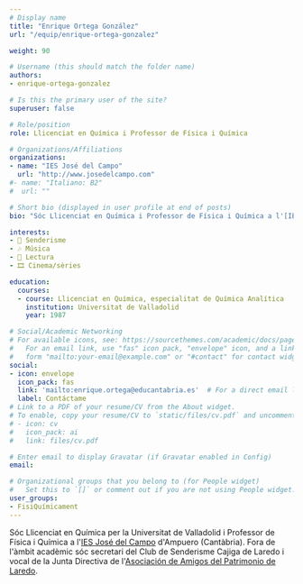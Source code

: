 ```yaml
---
# Display name
title: "Enrique Ortega González"
url: "/equip/enrique-ortega-gonzalez"

weight: 90

# Username (this should match the folder name)
authors:
- enrique-ortega-gonzalez

# Is this the primary user of the site?
superuser: false

# Role/position
role: Llicenciat en Química i Professor de Física i Química

# Organizations/Affiliations
organizations:
- name: "IES José del Campo"
  url: "http://www.josedelcampo.com"
#- name: "Italiano: B2"
#  url: ""  

# Short bio (displayed in user profile at end of posts)
bio: "Sóc Llicenciat en Química i Professor de Física i Química a l'[IES José del Campo](http://www.josedelcampo.com) d'Ampuero (Cantàbria)."

interests:
- 🥾 Senderisme
- 🎶 Música
- 📖 Lectura
- 🎞️ Cinema/sèries

education:
  courses:
  - course: Llicenciat en Química, especialitat de Química Analítica
    institution: Universitat de Valladolid
    year: 1987  

# Social/Academic Networking
# For available icons, see: https://sourcethemes.com/academic/docs/page-builder/#icons
#   For an email link, use "fas" icon pack, "envelope" icon, and a link in the
#   form "mailto:your-email@example.com" or "#contact" for contact widget.
social:
- icon: envelope
  icon_pack: fas
  link: 'mailto:enrique.ortega@educantabria.es'  # For a direct email link, use "mailto:test@example.org".
  label: Contáctame
# Link to a PDF of your resume/CV from the About widget.
# To enable, copy your resume/CV to `static/files/cv.pdf` and uncomment the lines below.
# - icon: cv
#   icon_pack: ai
#   link: files/cv.pdf

# Enter email to display Gravatar (if Gravatar enabled in Config)
email:

# Organizational groups that you belong to (for People widget)
#   Set this to `[]` or comment out if you are not using People widget.
user_groups:
- FisiQuímicament
---
```


Sóc Llicenciat en Química per la Universitat de Valladolid i Professor de Física i Química a l'[IES José del Campo](http://www.josedelcampo.com) d'Ampuero (Cantàbria). Fora de l'àmbit acadèmic sóc secretari del Club de Senderisme Cajiga de Laredo i vocal de la Junta Directiva de l'[Asociación de Amigos del Patrimonio de Laredo](http://amigosdelpatrimoniodelaredo.es).